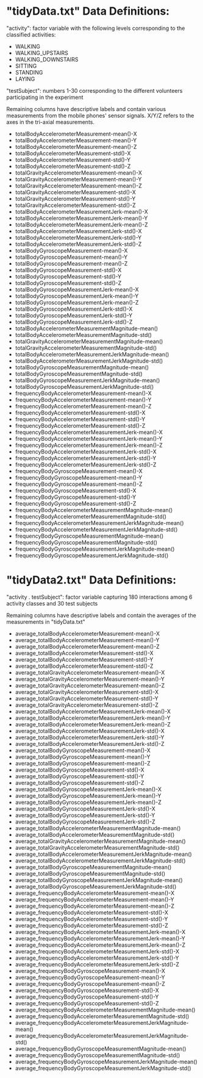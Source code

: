 # "tidyData.txt" Data Definitions:

"activity": factor variable with the following levels corresponding to the classified activities:
* WALKING
* WALKING_UPSTAIRS
* WALKING_DOWNSTAIRS
* SITTING
* STANDING
* LAYING

"testSubject": numbers 1-30 corresponding to the different volunteers participating in the experiment

Remaining columns have descriptive labels and contain various measurements from the mobile phones' sensor signals. X/Y/Z refers to the axes in the tri-axial measurements.
* totalBodyAccelerometerMeasurement-mean()-X
* totalBodyAccelerometerMeasurement-mean()-Y
* totalBodyAccelerometerMeasurement-mean()-Z
* totalBodyAccelerometerMeasurement-std()-X
* totalBodyAccelerometerMeasurement-std()-Y
* totalBodyAccelerometerMeasurement-std()-Z
* totalGravityAccelerometerMeasurement-mean()-X
* totalGravityAccelerometerMeasurement-mean()-Y
* totalGravityAccelerometerMeasurement-mean()-Z
* totalGravityAccelerometerMeasurement-std()-X
* totalGravityAccelerometerMeasurement-std()-Y
* totalGravityAccelerometerMeasurement-std()-Z
* totalBodyAccelerometerMeasurementJerk-mean()-X
* totalBodyAccelerometerMeasurementJerk-mean()-Y
* totalBodyAccelerometerMeasurementJerk-mean()-Z
* totalBodyAccelerometerMeasurementJerk-std()-X
* totalBodyAccelerometerMeasurementJerk-std()-Y
* totalBodyAccelerometerMeasurementJerk-std()-Z
* totalBodyGyroscopeMeasurement-mean()-X
* totalBodyGyroscopeMeasurement-mean()-Y
* totalBodyGyroscopeMeasurement-mean()-Z
* totalBodyGyroscopeMeasurement-std()-X
* totalBodyGyroscopeMeasurement-std()-Y
* totalBodyGyroscopeMeasurement-std()-Z
* totalBodyGyroscopeMeasurementJerk-mean()-X
* totalBodyGyroscopeMeasurementJerk-mean()-Y
* totalBodyGyroscopeMeasurementJerk-mean()-Z
* totalBodyGyroscopeMeasurementJerk-std()-X
* totalBodyGyroscopeMeasurementJerk-std()-Y
* totalBodyGyroscopeMeasurementJerk-std()-Z
* totalBodyAccelerometerMeasurementMagnitude-mean()
* totalBodyAccelerometerMeasurementMagnitude-std()
* totalGravityAccelerometerMeasurementMagnitude-mean()
* totalGravityAccelerometerMeasurementMagnitude-std()
* totalBodyAccelerometerMeasurementJerkMagnitude-mean()
* totalBodyAccelerometerMeasurementJerkMagnitude-std()
* totalBodyGyroscopeMeasurementMagnitude-mean()
* totalBodyGyroscopeMeasurementMagnitude-std()
* totalBodyGyroscopeMeasurementJerkMagnitude-mean()
* totalBodyGyroscopeMeasurementJerkMagnitude-std()
* frequencyBodyAccelerometerMeasurement-mean()-X
* frequencyBodyAccelerometerMeasurement-mean()-Y
* frequencyBodyAccelerometerMeasurement-mean()-Z
* frequencyBodyAccelerometerMeasurement-std()-X
* frequencyBodyAccelerometerMeasurement-std()-Y
* frequencyBodyAccelerometerMeasurement-std()-Z
* frequencyBodyAccelerometerMeasurementJerk-mean()-X
* frequencyBodyAccelerometerMeasurementJerk-mean()-Y
* frequencyBodyAccelerometerMeasurementJerk-mean()-Z
* frequencyBodyAccelerometerMeasurementJerk-std()-X
* frequencyBodyAccelerometerMeasurementJerk-std()-Y
* frequencyBodyAccelerometerMeasurementJerk-std()-Z
* frequencyBodyGyroscopeMeasurement-mean()-X
* frequencyBodyGyroscopeMeasurement-mean()-Y
* frequencyBodyGyroscopeMeasurement-mean()-Z
* frequencyBodyGyroscopeMeasurement-std()-X
* frequencyBodyGyroscopeMeasurement-std()-Y
* frequencyBodyGyroscopeMeasurement-std()-Z
* frequencyBodyAccelerometerMeasurementMagnitude-mean()
* frequencyBodyAccelerometerMeasurementMagnitude-std()
* frequencyBodyAccelerometerMeasurementJerkMagnitude-mean()
* frequencyBodyAccelerometerMeasurementJerkMagnitude-std()
* frequencyBodyGyroscopeMeasurementMagnitude-mean()
* frequencyBodyGyroscopeMeasurementMagnitude-std()
* frequencyBodyGyroscopeMeasurementJerkMagnitude-mean()
* frequencyBodyGyroscopeMeasurementJerkMagnitude-std()




# "tidyData2.txt" Data Definitions:

"activity . testSubject": factor variable capturing 180 interactions among 6 activity classes and 30 test subjects

Remaining columns have descriptive labels and contain the averages of the measurements in "tidyData.txt"
* average_totalBodyAccelerometerMeasurement-mean()-X
* average_totalBodyAccelerometerMeasurement-mean()-Y
* average_totalBodyAccelerometerMeasurement-mean()-Z
* average_totalBodyAccelerometerMeasurement-std()-X
* average_totalBodyAccelerometerMeasurement-std()-Y
* average_totalBodyAccelerometerMeasurement-std()-Z
* average_totalGravityAccelerometerMeasurement-mean()-X
* average_totalGravityAccelerometerMeasurement-mean()-Y
* average_totalGravityAccelerometerMeasurement-mean()-Z
* average_totalGravityAccelerometerMeasurement-std()-X
* average_totalGravityAccelerometerMeasurement-std()-Y
* average_totalGravityAccelerometerMeasurement-std()-Z
* average_totalBodyAccelerometerMeasurementJerk-mean()-X
* average_totalBodyAccelerometerMeasurementJerk-mean()-Y
* average_totalBodyAccelerometerMeasurementJerk-mean()-Z
* average_totalBodyAccelerometerMeasurementJerk-std()-X
* average_totalBodyAccelerometerMeasurementJerk-std()-Y
* average_totalBodyAccelerometerMeasurementJerk-std()-Z
* average_totalBodyGyroscopeMeasurement-mean()-X
* average_totalBodyGyroscopeMeasurement-mean()-Y
* average_totalBodyGyroscopeMeasurement-mean()-Z
* average_totalBodyGyroscopeMeasurement-std()-X
* average_totalBodyGyroscopeMeasurement-std()-Y
* average_totalBodyGyroscopeMeasurement-std()-Z
* average_totalBodyGyroscopeMeasurementJerk-mean()-X
* average_totalBodyGyroscopeMeasurementJerk-mean()-Y
* average_totalBodyGyroscopeMeasurementJerk-mean()-Z
* average_totalBodyGyroscopeMeasurementJerk-std()-X
* average_totalBodyGyroscopeMeasurementJerk-std()-Y
* average_totalBodyGyroscopeMeasurementJerk-std()-Z
* average_totalBodyAccelerometerMeasurementMagnitude-mean()
* average_totalBodyAccelerometerMeasurementMagnitude-std()
* average_totalGravityAccelerometerMeasurementMagnitude-mean()
* average_totalGravityAccelerometerMeasurementMagnitude-std()
* average_totalBodyAccelerometerMeasurementJerkMagnitude-mean()
* average_totalBodyAccelerometerMeasurementJerkMagnitude-std()
* average_totalBodyGyroscopeMeasurementMagnitude-mean()
* average_totalBodyGyroscopeMeasurementMagnitude-std()
* average_totalBodyGyroscopeMeasurementJerkMagnitude-mean()
* average_totalBodyGyroscopeMeasurementJerkMagnitude-std()
* average_frequencyBodyAccelerometerMeasurement-mean()-X
* average_frequencyBodyAccelerometerMeasurement-mean()-Y
* average_frequencyBodyAccelerometerMeasurement-mean()-Z
* average_frequencyBodyAccelerometerMeasurement-std()-X
* average_frequencyBodyAccelerometerMeasurement-std()-Y
* average_frequencyBodyAccelerometerMeasurement-std()-Z
* average_frequencyBodyAccelerometerMeasurementJerk-mean()-X
* average_frequencyBodyAccelerometerMeasurementJerk-mean()-Y
* average_frequencyBodyAccelerometerMeasurementJerk-mean()-Z
* average_frequencyBodyAccelerometerMeasurementJerk-std()-X
* average_frequencyBodyAccelerometerMeasurementJerk-std()-Y
* average_frequencyBodyAccelerometerMeasurementJerk-std()-Z
* average_frequencyBodyGyroscopeMeasurement-mean()-X
* average_frequencyBodyGyroscopeMeasurement-mean()-Y
* average_frequencyBodyGyroscopeMeasurement-mean()-Z
* average_frequencyBodyGyroscopeMeasurement-std()-X
* average_frequencyBodyGyroscopeMeasurement-std()-Y
* average_frequencyBodyGyroscopeMeasurement-std()-Z
* average_frequencyBodyAccelerometerMeasurementMagnitude-mean()
* average_frequencyBodyAccelerometerMeasurementMagnitude-std()
* average_frequencyBodyAccelerometerMeasurementJerkMagnitude-mean()
* average_frequencyBodyAccelerometerMeasurementJerkMagnitude-std()
* average_frequencyBodyGyroscopeMeasurementMagnitude-mean()
* average_frequencyBodyGyroscopeMeasurementMagnitude-std()
* average_frequencyBodyGyroscopeMeasurementJerkMagnitude-mean()
* average_frequencyBodyGyroscopeMeasurementJerkMagnitude-std()
